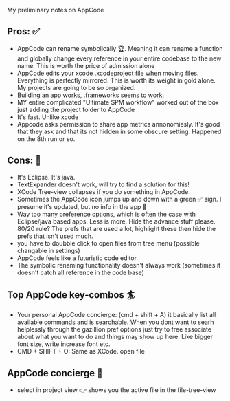 My preliminary notes on AppCode<!--more--> 


## Pros: ✅
- AppCode can rename symbolically 🏆. Meaning it can rename a function and globally change every reference in your entire codebase to the new name. This is worth the price of admission alone
- AppCode edits your xcode .xcodeproject file when moving files. Everything is perfectly mirrored. This is worth its weight in gold alone. My projects are going to be so organized.
- Building an app works, .frameworks seems to work.
- MY entire complicated "Ultimate SPM workflow" worked out of the box just adding the project folder to AppCode
- It's fast. Unlike xcode
- Appcode asks permission to share app metrics annonomiesly. It's good that they ask and that its not hidden in some obscure setting. Happened on the 8th run or so. 

## Cons: 🚫
- It's Eclipse. It's java. 
- TextExpander doesn't work, will try to find a solution for this!
- XCode Tree-view collapses if you do something in AppCode. 
- Sometimes the AppCode icon jumps up and down with a green ✅ sign. I presume it's updated, but no info in the app 🤔
- Way too many preference options, which is often the case with Eclipse/java based apps. Less is more. Hide the advance stuff please. 80/20 rule? The prefs that are used a lot, highlight these then hide the prefs that isn't used much.
- you have to doubble click to open files from tree menu (possible changable in settings)
- AppCode feels like a futuristic code editor. 
- The symbolic renaming functionality doesn't always work (sometimes it doesn't catch all reference in the code base)

## Top AppCode key-combos 🏄

- Your personal AppCode concierge: (cmd + shift + A) it basically list all available commands and is searchable. When you dont want to searh helplessly through the gazillion pref options just try to free associate  about what you want to do and things may show up here. Like bigger font size, write increase font etc. 
- CMD + SHIFT + O: Same as XCode. open file

## AppCode concierge 💁
- select in project view 👉 shows you the active file in the file-tree-view